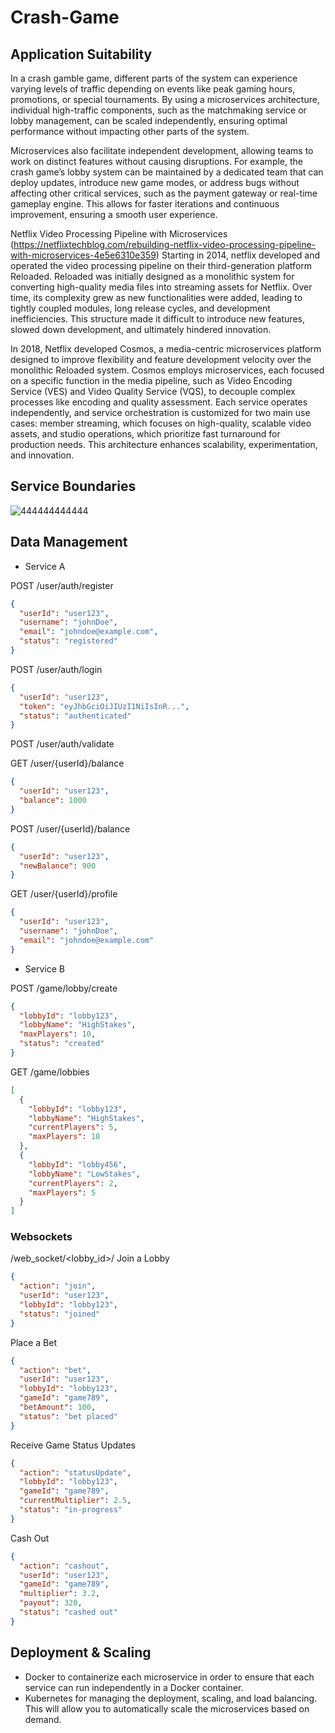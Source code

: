 # Crash-Game

## Application Suitability

In a crash gamble game, different parts of the system can experience varying levels of traffic depending on events like peak gaming hours, promotions, or special tournaments. By using a microservices architecture, individual high-traffic components, such as the matchmaking service or lobby management, can be scaled independently, ensuring optimal performance without impacting other parts of the system.

Microservices also facilitate independent development, allowing teams to work on distinct features without causing disruptions. For example, the crash game’s lobby system can be maintained by a dedicated team that can deploy updates, introduce new game modes, or address bugs without affecting other critical services, such as the payment gateway or real-time gameplay engine. This allows for faster iterations and continuous improvement, ensuring a smooth user experience.

Netflix Video Processing Pipeline with Microservices (https://netflixtechblog.com/rebuilding-netflix-video-processing-pipeline-with-microservices-4e5e6310e359)
Starting in 2014, netflix developed and operated the video processing pipeline on their third-generation platform Reloaded. 
Reloaded was initially designed as a monolithic system for converting high-quality media files into streaming assets for Netflix. Over time, its complexity grew as new functionalities were added, leading to tightly coupled modules, long release cycles, and development inefficiencies. This structure made it difficult to introduce new features, slowed down development, and ultimately hindered innovation.

In 2018, Netflix developed Cosmos, a media-centric microservices platform designed to improve flexibility and feature development velocity over the monolithic Reloaded system. Cosmos employs microservices, each focused on a specific function in the media pipeline, such as Video Encoding Service (VES) and Video Quality Service (VQS), to decouple complex processes like encoding and quality assessment. Each service operates independently, and service orchestration is customized for two main use cases: member streaming, which focuses on high-quality, scalable video assets, and studio operations, which prioritize fast turnaround for production needs. This architecture enhances scalability, experimentation, and innovation.

## Service Boundaries
![444444444444](https://github.com/user-attachments/assets/69c58771-9e20-46ae-b5a2-3ccae60f76a1)

## Data Management

- Service A

POST /user/auth/register
```json
{
  "userId": "user123",
  "username": "johnDoe",
  "email": "johndoe@example.com",
  "status": "registered"
}
```

POST /user/auth/login
```json
{
  "userId": "user123",
  "token": "eyJhbGciOiJIUzI1NiIsInR...",
  "status": "authenticated"
}
```

POST /user/auth/validate

GET /user/{userId}/balance
```json
{
  "userId": "user123",
  "balance": 1000
}
```

POST /user/{userId}/balance
```json
{
  "userId": "user123",
  "newBalance": 900
}
```

GET /user/{userId}/profile
```json
{
  "userId": "user123",
  "username": "johnDoe",
  "email": "johndoe@example.com"
}
```

- Service B

POST /game/lobby/create
```json
{
  "lobbyId": "lobby123",
  "lobbyName": "HighStakes",
  "maxPlayers": 10,
  "status": "created"
}
```

GET /game/lobbies
```json
[
  {
    "lobbyId": "lobby123",
    "lobbyName": "HighStakes",
    "currentPlayers": 5,
    "maxPlayers": 10
  },
  {
    "lobbyId": "lobby456",
    "lobbyName": "LowStakes",
    "currentPlayers": 2,
    "maxPlayers": 5
  }
]
```
### Websockets
/web_socket/<lobby_id>/
Join a Lobby

```json
{
  "action": "join",
  "userId": "user123",
  "lobbyId": "lobby123",
  "status": "joined"
}
```

Place a Bet

```json
{
  "action": "bet",
  "userId": "user123",
  "lobbyId": "lobby123",
  "gameId": "game789",
  "betAmount": 100,
  "status": "bet placed"
}
```

Receive Game Status Updates

```json
{
  "action": "statusUpdate",
  "lobbyId": "lobby123",
  "gameId": "game789",
  "currentMultiplier": 2.5,
  "status": "in-progress"
}
```

Cash Out

```json
{
  "action": "cashout",
  "userId": "user123",
  "gameId": "game789",
  "multiplier": 3.2,
  "payout": 320,
  "status": "cashed out"
}
```


## Deployment & Scaling
 * Docker to containerize each microservice in order to ensure that each service can run independently in a Docker container.
 * Kubernetes for managing the deployment, scaling, and load balancing. This will allow you to automatically scale the microservices based on demand.

